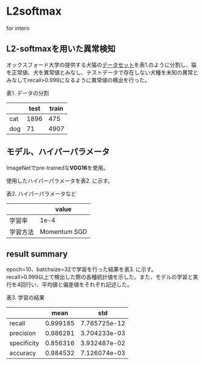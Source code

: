 # L2softmax
for intern

## L2-softmaxを用いた異常検知

オックスフォード大学の提供する犬猫の[データセット](http://www.robots.ox.ac.uk/~vgg/data/pets/)を表1.のように分割し、猫を正常値、犬を異常値とみなし、テストデータで存在しない犬種を未知の異常とみなしてrecall>0.999になるように異常値の検出を行った。

表1. データの分割

||test|train|
|---|---|---|
|cat|1896|475|
|dog|71|4907|

## モデル、ハイパーパラメータ

ImageNetでpre-trainedな**VGG16**を使用。

使用したハイパーパラメータを表2. に示す。

表2. ハイパーパラメータなど

||value|
|---|---|
|学習率|1e-4|
|学習方法|Momentum SGD|

## result summary
epoch=10、batchsize=32で学習を行った結果を表3. に示す。  
recall>0.999以上で検出した際の各種統計値を示した。また、モデルの学習と実行を4回行い、平均値と偏差値をそれぞれ記述した。

表3. 学習の結果

||mean|std|
|---|---|---|
|recall|0.999185|7.765725e-12|
|precision|0.986281|3.704233e-03|
|specificity|0.856316|3.932487e-02|
|accuracy|0.984532|7.126074e-03|
